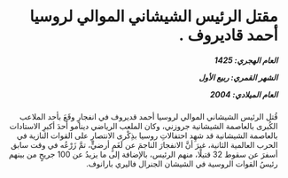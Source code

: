 <h1 dir="rtl">مقتل الرئيس الشيشاني الموالي لروسيا أحمد قاديروف .</h1>

<h5 dir="rtl">العام الهجري:  1425

الشهر القمري: ربيع الأول

العام الميلادي: 2004</h5>

<p dir="rtl">قُتل الرئيس الشيشاني الموالي لروسيا أحمد قديروف في انفجارٍ وقَعَ بأحد الملاعب الكُبرى بالعاصمة الشيشانية جروزني، وكان الملعب الرياضي دينامو أحدَ أكبرِ الاستادات بالعاصمة الشيشانية قد شهِد احتفالاتِ روسيا بذِكْرى الانتصارِ على القوات النازية في الحرب العالمية الثانية، غيرَ أنَّ الانفجارَ الناجمَ عن لَغَمٍ أرضيٍّ، تمَّ زَرْعُه في وقت سابق أسفرَ عن سقوط 32 قتيلًا، منهم الرئيس، بالإضافة إلى ما يزيدُ عن 100 جريحٍ من بينهم رئيسُ القوات الروسية في الشيشان الجنرال فاليري بارانوف.</p></br>
